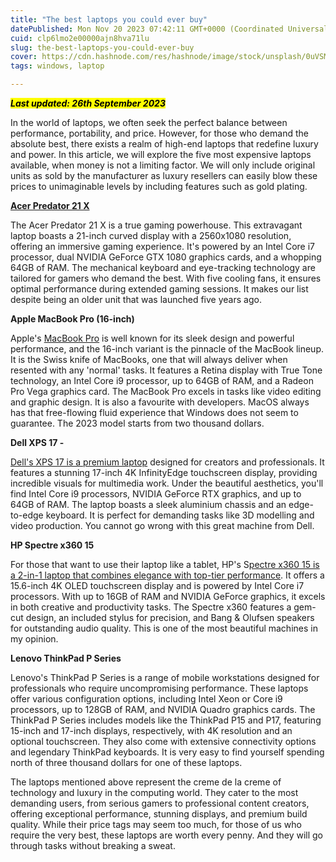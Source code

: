 ```yaml
---
title: "The best laptops you could ever buy"
datePublished: Mon Nov 20 2023 07:42:11 GMT+0000 (Coordinated Universal Time)
cuid: clp6lmo2e00000ajn8hva71lu
slug: the-best-laptops-you-could-ever-buy
cover: https://cdn.hashnode.com/res/hashnode/image/stock/unsplash/0uVSMGdeUKM/upload/87189fe31a2b437ecadc03c200108fe9.jpeg
tags: windows, laptop

---
```


***<mark>Last updated: 26th September 2023</mark>***

In the world of laptops, we often seek the perfect balance between performance, portability, and price. However, for those who demand the absolute best, there exists a realm of high-end laptops that redefine luxury and power. In this article, we will explore the five most expensive laptops available, when money is not a limiting factor. We will only include original units as sold by the manufacturer as luxury resellers can easily blow these prices to unimaginable levels by including features such as gold plating.

[**Acer Predator 21 X**](https://www.theverge.com/2017/5/22/15672294/acer-predator-21-x-review-gaming-laptop-9000-gtx-1080)

The Acer Predator 21 X is a true gaming powerhouse. This extravagant laptop boasts a 21-inch curved display with a 2560x1080 resolution, offering an immersive gaming experience. It's powered by an Intel Core i7 processor, dual NVIDIA GeForce GTX 1080 graphics cards, and a whopping 64GB of RAM. The mechanical keyboard and eye-tracking technology are tailored for gamers who demand the best. With five cooling fans, it ensures optimal performance during extended gaming sessions. It makes our list despite being an older unit that was launched five years ago.

**Apple MacBook Pro (16-inch)**

Apple's [MacBook Pro](https://www.apple.com/ke/macbook-pro-14-and-16/specs/) is well known for its sleek design and powerful performance, and the 16-inch variant is the pinnacle of the MacBook lineup. It is the Swiss knife of MacBooks, one that will always deliver when resented with any 'normal' tasks. It features a Retina display with True Tone technology, an Intel Core i9 processor, up to 64GB of RAM, and a Radeon Pro Vega graphics card. The MacBook Pro excels in tasks like video editing and graphic design. It is also a favourite with developers. MacOS always has that free-flowing fluid experience that Windows does not seem to guarantee. The 2023 model starts from two thousand dollars.

**Dell XPS 17 -**

[Dell's XPS 17 is a premium laptop](https://www.dell.com/en-us/shop/dell-laptops/xps-17-laptop/spd/xps-17-9730-laptop) designed for creators and professionals. It features a stunning 17-inch 4K InfinityEdge touchscreen display, providing incredible visuals for multimedia work. Under the beautiful aesthetics, you'll find Intel Core i9 processors, NVIDIA GeForce RTX graphics, and up to 64GB of RAM. The laptop boasts a sleek aluminium chassis and an edge-to-edge keyboard. It is perfect for demanding tasks like 3D modelling and video production. You cannot go wrong with this great machine from Dell.

**HP Spectre x360 15**

For those that want to use their laptop like a tablet, HP's S[pectre x360 15 is a 2-in-1 laptop that combines elegance with top-tier performance](https://www.hp.com/emea_middle_east-en/products/laptops/product-details/32748526). It offers a 15.6-inch 4K OLED touchscreen display and is powered by Intel Core i7 processors. With up to 16GB of RAM and NVIDIA GeForce graphics, it excels in both creative and productivity tasks. The Spectre x360 features a gem-cut design, an included stylus for precision, and Bang & Olufsen speakers for outstanding audio quality. This is one of the most beautiful machines in my opinion.

**Lenovo ThinkPad P Series**

Lenovo's ThinkPad P Series is a range of mobile workstations designed for professionals who require uncompromising performance. These laptops offer various configuration options, including Intel Xeon or Core i9 processors, up to 128GB of RAM, and NVIDIA Quadro graphics cards. The ThinkPad P Series includes models like the ThinkPad P15 and P17, featuring 15-inch and 17-inch displays, respectively, with 4K resolution and an optional touchscreen. They also come with extensive connectivity options and legendary ThinkPad keyboards. It is very easy to find yourself spending north of three thousand dollars for one of these laptops.

The laptops mentioned above represent the creme de la creme of technology and luxury in the computing world. They cater to the most demanding users, from serious gamers to professional content creators, offering exceptional performance, stunning displays, and premium build quality. While their price tags may seem too much, for those of us who require the very best, these laptops are worth every penny. And they will go through tasks without breaking a sweat.